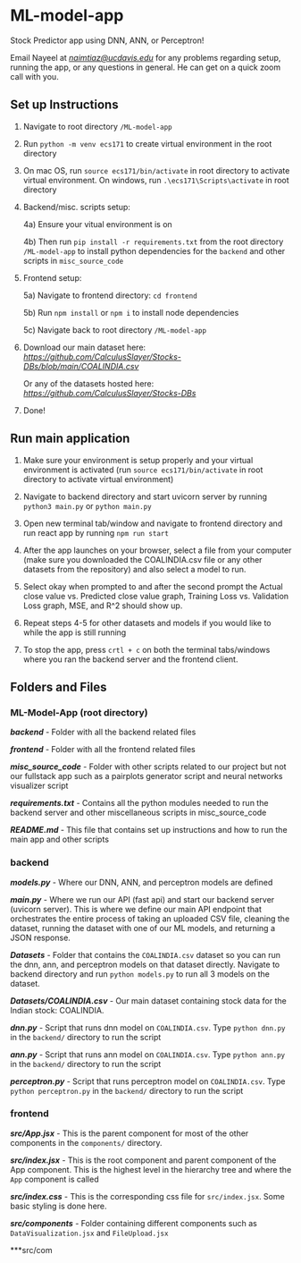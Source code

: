 # ML-model-app
Stock Predictor app using DNN, ANN, or Perceptron!

Email Nayeel at *naimtiaz@ucdavis.edu* for any problems regarding setup, running the app, or any questions in general. He can get on a quick zoom call with you.

## Set up Instructions

1) Navigate to root directory `/ML-model-app`

2) Run `python -m venv ecs171` to create virtual environment
in the root directory

3) On mac OS, run `source ecs171/bin/activate` in root directory to activate virtual environment. On windows, run `.\ecs171\Scripts\activate` in root directory

4) Backend/misc. scripts setup:
    
    4a) Ensure your vitual environment is on
    
    4b) Then run `pip install -r requirements.txt` from the root directory `/ML-model-app` to install python dependencies for the `backend` and other scripts in `misc_source_code`

5) Frontend setup:
    
    5a) Navigate to frontend directory: `cd frontend`
    
    5b) Run `npm install` or `npm i` to install node dependencies
    
    5c) Navigate back to root directory `/ML-model-app`

6) Download our main dataset here: *https://github.com/CalculusSlayer/Stocks-DBs/blob/main/COALINDIA.csv* 

    Or any of the datasets hosted here: *https://github.com/CalculusSlayer/Stocks-DBs*

7) Done!

## Run main application

1) Make sure your environment is setup properly and your virtual environment is activated (run `source ecs171/bin/activate` in root directory to activate virtual environment)

2) Navigate to backend directory and start uvicorn server by running `python3 main.py` or `python main.py`

3) Open new terminal tab/window and navigate to frontend directory and run react app by running `npm run start`

4) After the app launches on your browser, select a file from your computer (make sure you downloaded the COALINDIA.csv file or any other datasets from the repository) and also select a model to run.

5) Select okay when prompted to and after the second prompt the Actual close value vs. Predicted close value graph, Training Loss vs. Validation Loss graph, MSE, and R^2 should show up.

6) Repeat steps 4-5 for other datasets and models if you would like to while the app is still running

6) To stop the app, press `crtl + c` on both the terminal tabs/windows where you ran the backend server and the frontend client.

## Folders and Files

### ML-Model-App (root directory)

***backend*** - Folder with all the backend related files

***frontend*** - Folder with all the frontend related files

***misc_source_code*** - Folder with other scripts related to our project but not our fullstack app such as a pairplots generator script and neural networks visualizer script

***requirements.txt*** - Contains all the python modules needed to run the backend server and other miscellaneous scripts in misc_source_code

***README.md*** - This file that contains set up instructions and how to run the main app and other scripts

### backend

***models.py*** - Where our DNN, ANN, and perceptron models are defined

***main.py*** - Where we run our API (fast api) and start our backend server (uvicorn server). This is where we define our main API endpoint that orchestrates the entire process of taking an uploaded CSV file, cleaning the dataset, running the dataset with one of our ML models, and returning a JSON response.

***Datasets*** - Folder that contains the `COALINDIA.csv` dataset so you can run the dnn, ann, and perceptron models on that dataset directly. Navigate to backend directory and run `python models.py` to run all 3 models on the dataset.

***Datasets/COALINDIA.csv*** - Our main dataset containing stock data for the Indian stock: COALINDIA.

***dnn.py*** - Script that runs dnn model on `COALINDIA.csv`. Type `python dnn.py` in the `backend/` directory to run the script

***ann.py*** - Script that runs ann model on `COALINDIA.csv`. Type `python ann.py` in the `backend/` directory to run the script

***perceptron.py*** - Script that runs perceptron model on `COALINDIA.csv`. Type `python perceptron.py` in the `backend/` directory to run the script

### frontend

***src/App.jsx*** - This is the parent component for most of the other components in the `components/` directory.

***src/index.jsx*** - This is the root component and parent component of the App component. This is the highest level in the hierarchy tree and where the `App` component is called

***src/index.css*** - This is the corresponding css file for `src/index.jsx`. Some basic styling is done here.

***src/components*** - Folder containing different components such as `DataVisualization.jsx` and `FileUpload.jsx`

***src/com